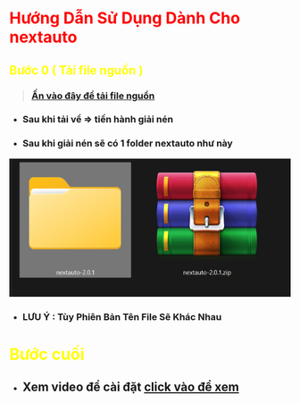 # <font color="red"> Hướng Dẫn Sử Dụng Dành Cho nextauto </font>

## <font color="yellow"> Bước 0 ( Tải file nguồn  ) </font>

> ### [Ấn vào đây để tải file nguồn](https://github.com/khengyun/autonext/archive/refs/tags/v3.4.5.zip)

- ### Sau khi tải về  =>  tiến hành giải nén

- ### Sau khi giải nén sẽ có 1 folder nextauto như này
![img.png](img.png )
- ### LƯU Ý : Tùy Phiên Bản Tên File Sẽ Khác Nhau

# <font color="yellow"> Bước cuối </font>
- ## Xem video để cài đặt [click vào để xem](2023-01-11%2006-28-33.mkv)

 